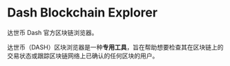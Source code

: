 # Dash Blockchain Explorer


达世币 Dash 官方区块链浏览器。

‎达世币（DASH）区块浏览器是一种‎**‎专用工具‎**‎，旨在帮助想要检查其在区块链上的交易状态或跟踪区块链网络上已确认的任何区块的用户。‎
